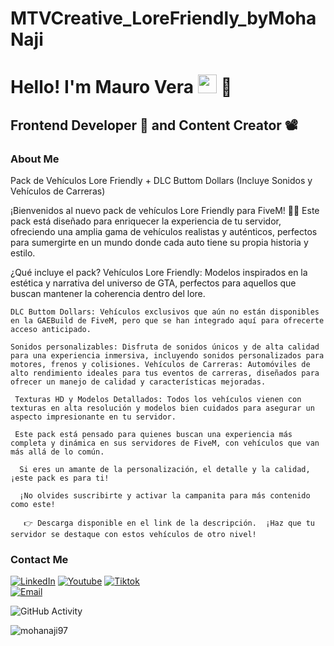 # MTVCreative_LoreFriendly_byMohaNaji

<h1>Hello! I'm Mauro Vera <img src="https://raw.githubusercontent.com/iampavangandhi/iampavangandhi/master/gifs/Hi.gif" width="30px"> 🚀</h1>
<h2>Frontend Developer 🎨 and Content Creator 📽</h2>

### About Me
Pack de Vehículos Lore Friendly + DLC Buttom Dollars (Incluye Sonidos y Vehículos de Carreras)
 
  ¡Bienvenidos al nuevo pack de vehículos Lore Friendly para FiveM! 🚗💨  Este pack está diseñado para enriquecer la experiencia de tu servidor, ofreciendo una amplia gama de vehículos realistas y auténticos, perfectos para sumergirte en un mundo donde cada auto tiene su propia historia y estilo. 
  
   ¿Qué incluye el pack? Vehículos Lore Friendly: Modelos inspirados en la estética y narrativa del universo de GTA, perfectos para aquellos que buscan mantener la coherencia dentro del lore.
   
    DLC Buttom Dollars: Vehículos exclusivos que aún no están disponibles en la GAEBuild de FiveM, pero que se han integrado aquí para ofrecerte acceso anticipado. 
    
    Sonidos personalizables: Disfruta de sonidos únicos y de alta calidad para una experiencia inmersiva, incluyendo sonidos personalizados para motores, frenos y colisiones. Vehículos de Carreras: Automóviles de alto rendimiento ideales para tus eventos de carreras, diseñados para ofrecer un manejo de calidad y características mejoradas.
    
     Texturas HD y Modelos Detallados: Todos los vehículos vienen con texturas en alta resolución y modelos bien cuidados para asegurar un aspecto impresionante en tu servidor. 
     
     Este pack está pensado para quienes buscan una experiencia más completa y dinámica en sus servidores de FiveM, con vehículos que van más allá de lo común.
     
      Si eres un amante de la personalización, el detalle y la calidad, ¡este pack es para ti!  
      
      ¡No olvides suscribirte y activar la campanita para más contenido como este! 
      
       👉 Descarga disponible en el link de la descripción.  ¡Haz que tu servidor se destaque con estos vehículos de otro nivel!



### Contact Me
<a href="https://www.linkedin.com/in/maurovera/"><img alt="LinkedIn" src="https://img.shields.io/badge/LinkedIn-Mauro%20Vera-blue?style=flat-square&logo=linkedin"></a>
<a href="https://www.youtube.com/channel/UCUORUOKKg8Ezj4tBJb_cRUQ"><img alt="Youtube" src="https://img.shields.io/badge/Youtube-Mauro%20Dev-blue?style=flat-square&logo=youtube"></a>
<a href="https://www.tiktok.com/@devmauro_"><img alt="Tiktok" src="https://img.shields.io/badge/Dev Mauro-blue?style=flat-square&logo=tiktok"></a>  
<a href="maurovera069@gmail.com"><img alt="Email" src="https://img.shields.io/badge/mohanajitv@mtvcode.com-blue?style=flat-square&logo=gmail"></a>  

![GitHub Activity](https://github-readme-stats.vercel.app/api?username=mohanaji97&show_icons=true)

<p align="left"> <img src="https://komarev.com/ghpvc/?username=mohanaji97&label=Profile%20views&color=0e75b6&style=flat" alt="mohanaji97" /> </p>
